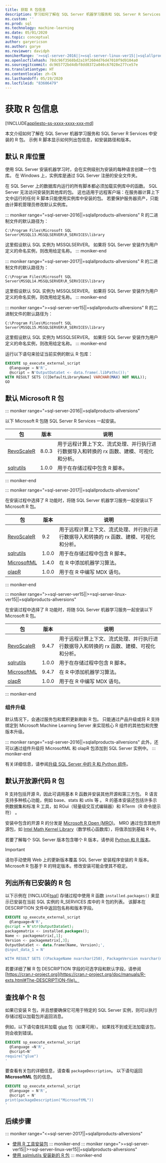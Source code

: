 ```yaml
---
title: 获取 R 包信息
description: 学习如何了解在 SQL Server 机器学习服务和 SQL Server R Services 中安装的 R 包。
ms.custom: ''
ms.prod: sql
ms.technology: machine-learning
ms.date: 05/01/2020
ms.topic: conceptual
author: garyericson
ms.author: garye
ms.reviewer: davidph
monikerRange: '>=sql-server-2016||>=sql-server-linux-ver15||=sqlallproducts-allversions'
ms.openlocfilehash: 78dc96f3568bd2a19f2604d76d47010f9d9104a0
ms.sourcegitcommit: dc965772bd4dbf8dd8372a846c67028e277ce57e
ms.translationtype: HT
ms.contentlocale: zh-CN
ms.lasthandoff: 05/19/2020
ms.locfileid: "83606479"
---
```

# <a name="get-r-package-information"></a>获取 R 包信息

[!INCLUDE[appliesto-ss-xxxx-xxxx-xxx-md](../../includes/appliesto-ss-xxxx-xxxx-xxx-md.md)]

本文介绍如何了解在 SQL Server 机器学习服务和 SQL Server R Services 中安装的 R 包。 示例 R 脚本显示如何列出包信息，如安装路径和版本。

## <a name="default-r-library-location"></a>默认 R 库位置

使用 SQL Server 安装机器学习时，会在实例级别为安装的每种语言创建一个包库。 在 Windows 上，实例库是通过 SQL Server 注册的安全文件夹。

在 SQL Server 上的数据库内运行的所有脚本都必须加载实例库中的函数。 SQL Server 无法访问安装到其他库的包。 这也适用于远程客户端：在服务器计算上下文中运行的任何 R 脚本只能使用实例库中安装的包。
若要保护服务器资产，只能由计算机管理员修改默认实例库。

::: moniker range="=sql-server-2016||=sqlallproducts-allversions"
R 的二进制文件的默认路径为：

`C:\Program Files\Microsoft SQL Server\MSSQL13.MSSQLSERVER\R_SERVICES\library`

这里假设默认 SQL 实例为 MSSQLSERVER。 如果将 SQL Server 安装作为用户定义的命名实例，则改用给定名称。
::: moniker-end

::: moniker range="=sql-server-2017||=sqlallproducts-allversions"
R 的二进制文件的默认路径为：

`C:\Program Files\Microsoft SQL Server\MSSQL14.MSSQLSERVER\R_SERVICES\library`

这里假设默认 SQL 实例为 MSSQLSERVER。 如果将 SQL Server 安装作为用户定义的命名实例，则改用给定名称。
::: moniker-end

::: moniker range=">=sql-server-ver15||=sqlallproducts-allversions"
R 的二进制文件的默认路径为：

`C:\Program Files\Microsoft SQL Server\MSSQL15.MSSQLSERVER\R_SERVICES\library`

这里假设默认 SQL 实例为 MSSQLSERVER。 如果将 SQL Server 安装作为用户定义的命名实例，则改用给定名称。
::: moniker-end

运行以下语句来验证当前实例的默认 R 包库：

```sql
EXECUTE sp_execute_external_script  
  @language = N'R',
  @script = N'OutputDataSet <- data.frame(.libPaths());'
WITH RESULT SETS (([DefaultLibraryName] VARCHAR(MAX) NOT NULL));
GO
```

## <a name="default-microsoft-r-packages"></a>默认 Microsoft R 包

::: moniker range="=sql-server-2016||=sqlallproducts-allversions"

以下 Microsoft R 包随 SQL Server R Services 一起安装。

|包 | 版本 | 说明 |
|---------|---------|-------------|
| [RevoScaleR](https://docs.microsoft.com/r-server/r-reference/revoscaler/revoscaler)  | 8.0.3 | 用于远程计算上下文、流式处理、并行执行进行数据导入和转换的 rx 函数、建模、可视化和分析。 |
| [sqlrutils](https://docs.microsoft.com/machine-learning-server/r-reference/sqlrutils/sqlrutils) | 1.0.0 | 用于在存储过程中包含 R 脚本。 |

::: moniker-end

::: moniker range="=sql-server-2017||=sqlallproducts-allversions"

在安装过程中选择了 R 功能时，将随 SQL Server 机器学习服务一起安装以下 Microsoft R 包。

|包 | 版本 | 说明 |
|---------|---------|-------------|
| [RevoScaleR](https://docs.microsoft.com/r-server/r-reference/revoscaler/revoscaler)  | 9.2 | 用于远程计算上下文、流式处理、并行执行进行数据导入和转换的 rx 函数、建模、可视化和分析。 |
| [sqlrutils](https://docs.microsoft.com/machine-learning-server/r-reference/sqlrutils/sqlrutils) | 1.0.0 | 用于在存储过程中包含 R 脚本。 |
| [MicrosoftML](https://docs.microsoft.com/r-server/r-reference/microsoftml/microsoftml-package)| 1.4.0 | 在 R 中添加机器学习算法。 | 
| [olapR](https://docs.microsoft.com/machine-learning-server/r-reference/olapr/olapr) | 1.0.0 | 用于在 R 中编写 MDX 语句。 |

::: moniker-end

::: moniker range=">=sql-server-ver15||>=sql-server-linux-ver15||=sqlallproducts-allversions"

在安装过程中选择了 R 功能时，将随 SQL Server 机器学习服务一起安装以下 Microsoft R 包。

|包 | 版本 | 说明 |
|---------|---------|-------------|
| [RevoScaleR](https://docs.microsoft.com/r-server/r-reference/revoscaler/revoscaler)  | 9.4.7 | 用于远程计算上下文、流式处理、并行执行进行数据导入和转换的 rx 函数、建模、可视化和分析。 |
| [sqlrutils](https://docs.microsoft.com/machine-learning-server/r-reference/sqlrutils/sqlrutils) | 1.0.0 | 用于在存储过程中包含 R 脚本。 |
| [MicrosoftML](https://docs.microsoft.com/r-server/r-reference/microsoftml/microsoftml-package)| 9.4.7 | 在 R 中添加机器学习算法。 |
| [olapR](https://docs.microsoft.com/machine-learning-server/r-reference/olapr/olapr) | 1.0.0 | 用于在 R 中编写 MDX 语句。 |

::: moniker-end

### <a name="component-upgrades"></a>组件升级

默认情况下，会通过服务包和累积更新刷新 R 包。 只能通过产品升级或将 R 支持绑定到 Microsoft Machine Learning Server 来实现核心 R 组件的其他包和完整版本升级。

::: moniker range="=sql-server-2016||=sqlallproducts-allversions"
此外，还可以通过组件升级将 MicrosoftML 和 olapR 包添加到 SQL Server 实例中。
::: moniker-end

有关详细信息，请参阅[升级 SQL Server 中的 R 和 Python 组件](../install/upgrade-r-and-python.md)。

## <a name="default-open-source-r-packages"></a>默认开放源代码 R 包

R 支持包括开源 R，因此可调用基本 R 函数并安装其他开源和第三方包。 R 语言支持多种核心功能，例如 base、stats 和 utils 等  。 R 的基本安装还包括许多示例数据集和标准 R 工具，如 RGui（轻量级交互式编辑器）和 RTerm（R 命令提示符） 。

安装中包含的开源 R 的分发是 [Microsoft R Open (MRO)](https://mran.microsoft.com/open)。 MRO 通过包含其他开源包，如 [Intel Math Kernel Library](https://en.wikipedia.org/wiki/Math_Kernel_Library)（数学核心函数库），将值添加到基础 R 中。

若要了解每个 SQL Server 版本包含哪个 R 版本，请参阅 [Python 和 R 版本](../sql-server-machine-learning-services.md#versions)。

> [!IMPORTANT]
> 请勿手动使用 Web 上的更新版本覆盖 SQL Server 安装程序安装的 R 版本。 Microsoft R 包基于 R 的特定版本。修改安装可能会使其不稳定。

## <a name="list-all-installed-r-packages"></a>列出所有已安装的 R 包

以下示例在 [!INCLUDE[tsql](../../includes/tsql-md.md)] 存储过程中使用 R 函数 `installed.packages()` 来显示已安装在当前 SQL 实例的 R_SERVICES 库中的 R 包的列表。 该脚本在 DESCRIPTION 文件中返回包名称和版本字段。

```sql
EXECUTE sp_execute_external_script
  @language=N'R',
@script = N'str(OutputDataSet);
packagematrix <- installed.packages();
Name <- packagematrix[,1];
Version <- packagematrix[,3];
OutputDataSet <- data.frame(Name, Version);',
@input_data_1 = N'
  '
WITH RESULT SETS ((PackageName nvarchar(250), PackageVersion nvarchar(max) ))
```

若要详细了解 R 包 DESCRIPTION 字段的可选字段和默认字段，请参阅 [https://cran.r-project.org](https://cran.r-project.org/doc/manuals/R-exts.html#The-DESCRIPTION-file)。

## <a name="find-a-single-r-package"></a>查找单个 R 包

如果已安装 R 包，并且想要确保它可用于特定的 SQL Server 实例，则可以执行存储过程以加载包并返回消息。

例如，以下语句查找并加载 [glue](https://cran.r-project.org/web/packages/glue/) 包（如果可用）。
如果找不到或无法加载该包，则会收到错误。

```sql
EXECUTE sp_execute_external_script  
  @language =N'R',
  @script=N'
require("glue")
'
```

要查看有关包的详细信息，请查看 `packageDescription`。
以下语句返回 **MicrosoftML** 包的信息。

```sql
EXECUTE sp_execute_external_script
  @language = N'R',
  @script = N'
print(packageDescription("MicrosoftML"))
'
```

## <a name="next-steps"></a>后续步骤

::: moniker range="<=sql-server-2017||=sqlallproducts-allversions"
+ [使用 R 工具安装包](install-r-packages-standard-tools.md)
::: moniker-end
::: moniker range=">=sql-server-ver15||>=sql-server-linux-ver15||=sqlallproducts-allversions"
+ [使用 sqlmlutils 安装新的 R 包](install-additional-r-packages-on-sql-server.md)
::: moniker-end
